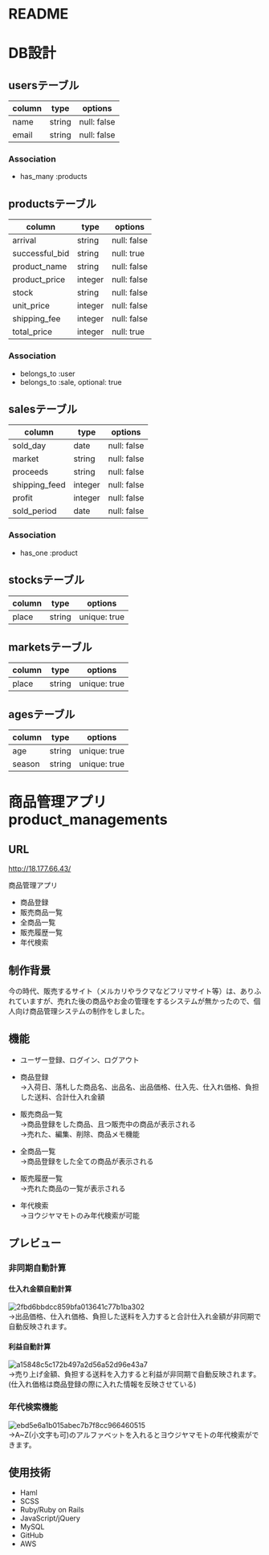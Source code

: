 # README

# DB設計
## usersテーブル
|column|type|options|
|------|----|-------|
|name|string|null: false|
|email|string|null: false|

### Association
- has_many :products

## productsテーブル
|column|type|options|
|------|----|-------|
|arrival|string|null: false|
|successful_bid|string|null: true|
|product_name|string|null: false|
|product_price|integer|null: false|
|stock|string|null: false|
|unit_price|integer|null: false|
|shipping_fee|integer|null: false|
|total_price|integer|null: true|

### Association
- belongs_to :user
- belongs_to :sale, optional: true

## salesテーブル
|column|type|options|
|------|----|-------|
|sold_day|date|null: false|
|market|string|null: false|
|proceeds|string|null: false|
|shipping_feed|integer|null: false|
|profit|integer|null: false|
|sold_period|date|null: false|

### Association
- has_one :product

## stocksテーブル
|column|type|options|
|------|----|-------|
|place|string|unique: true|

## marketsテーブル
|column|type|options|
|------|----|-------|
|place|string|unique: true|

## agesテーブル
|column|type|options|
|------|----|-------|
|age|string|unique: true|
|season|string|unique: true|




# 商品管理アプリ product_managements

## URL

http://18.177.66.43/

商品管理アプリ
- 商品登録
- 販売商品一覧
- 全商品一覧
- 販売履歴一覧
- 年代検索

## 制作背景
今の時代、販売するサイト（メルカリやラクマなどフリマサイト等）は、ありふれていますが、売れた後の商品やお金の管理をするシステムが無かったので、個人向け商品管理システムの制作をしました。

## 機能

- ユーザー登録、ログイン、ログアウト

- 商品登録  
  →入荷日、落札した商品名、出品名、出品価格、仕入先、仕入れ価格、負担した送料、合計仕入れ金額

- 販売商品一覧  
  →商品登録をした商品、且つ販売中の商品が表示される  
  →売れた、編集、削除、商品メモ機能

- 全商品一覧  
  →商品登録をした全ての商品が表示される

- 販売履歴一覧  
  →売れた商品の一覧が表示される

-  年代検索  
  →ヨウジヤマモトのみ年代検索が可能

## プレビュー
### 非同期自動計算  
#### 仕入れ金額自動計算
  ![2fbd6bbdcc859bfa013641c77b1ba302](https://user-images.githubusercontent.com/55130952/70225361-3b8d4700-1792-11ea-8204-f61935650455.gif)  
  →出品価格、仕入れ価格、負担した送料を入力すると合計仕入れ金額が非同期で自動反映されます。  

#### 利益自動計算
  ![a15848c5c172b497a2d56a52d96e43a7](https://user-images.githubusercontent.com/55130952/70225726-eaca1e00-1792-11ea-866b-1f65b10b9b3e.gif)  
  →売り上げ金額、負担する送料を入力すると利益が非同期で自動反映されます。(仕入れ価格は商品登録の際に入れた情報を反映させている)

### 年代検索機能  
  ![ebd5e6a1b015abec7b7f8cc966460515](https://user-images.githubusercontent.com/55130952/70225852-2d8bf600-1793-11ea-9407-f96226953205.gif)  
    →A~Z(小文字も可)のアルファベットを入れるとヨウジヤマモトの年代検索ができます。

## 使用技術
- Haml
- SCSS
- Ruby/Ruby on Rails
- JavaScript/jQuery
- MySQL
- GitHub
- AWS
